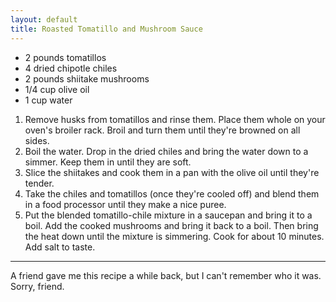 ```yaml
---
layout: default
title: Roasted Tomatillo and Mushroom Sauce
---
```


* 2 pounds tomatillos
* 4 dried chipotle chiles
* 2 pounds shiitake mushrooms
* 1/4 cup olive oil
* 1 cup water

1. Remove husks from tomatillos and rinse them. Place them whole on your oven's broiler rack. Broil and turn them until they're browned on all sides.
2. Boil the water. Drop in the dried chiles and bring the water down to a simmer. Keep them in until they are soft.
3. Slice the shiitakes and cook them in a pan with the olive oil until they're tender.
4. Take the chiles and tomatillos (once they're cooled off) and blend them in a food processor until they make a nice puree.
5. Put the blended tomatillo-chile mixture in a saucepan and bring it to a boil. Add the cooked mushrooms and bring it back to a boil. Then bring the heat down until the mixture is simmering. Cook for about 10 minutes. Add salt to taste.

---
A friend gave me this recipe a while back, but I can't remember who it was. Sorry, friend.
